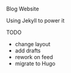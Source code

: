 Blog Website

Using Jekyll to power it

TODO
- change layout
- add drafts
- rework on feed
- migrate to Hugo